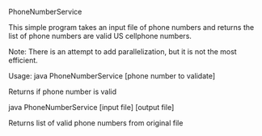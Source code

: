 PhoneNumberService

This simple program takes an input file of phone numbers and returns the list
of phone numbers are valid US cellphone numbers.

Note: There is an attempt to add parallelization, but it is not the most efficient.

Usage: 
java PhoneNumberService [phone number to validate]

Returns if phone number is valid

java PhoneNumberService [input file] [output file]

Returns list of valid phone numbers from original file
